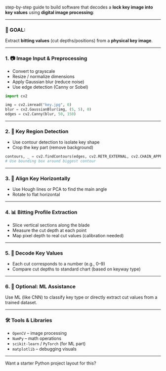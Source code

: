 step-by-step guide to build software that decodes a **lock key image into key values** using **digital image processing**:

---

### 🔧 GOAL:

Extract **bitting values** (cut depths/positions) from a **physical key image**.

---

### 1. 📷 **Image Input & Preprocessing**

* Convert to grayscale
* Resize / normalize dimensions
* Apply Gaussian blur (reduce noise)
* Use edge detection (Canny or Sobel)

```python
import cv2

img = cv2.imread("key.jpg", 0)
blur = cv2.GaussianBlur(img, (5, 5), 0)
edges = cv2.Canny(blur, 50, 150)
```

---

### 2. 📏 **Key Region Detection**

* Use contour detection to isolate key shape
* Crop the key part (remove background)

```python
contours, _ = cv2.findContours(edges, cv2.RETR_EXTERNAL, cv2.CHAIN_APPROX_SIMPLE)
# Use bounding box around biggest contour
```

---

### 3. 📐 **Align Key Horizontally**

* Use Hough lines or PCA to find the main angle
* Rotate to flat horizontal

---

### 4. 📊 **Bitting Profile Extraction**

* Slice vertical sections along the blade
* Measure the cut depth at each point
* Map pixel depth to real cut values (calibration needed)

---

### 5. 🔑 **Decode Key Values**

* Each cut corresponds to a number (e.g., 0–9)
* Compare cut depths to standard chart (based on keyway type)

---

### 6. 🧠 Optional: ML Assistance

Use ML (like CNN) to classify key type or directly extract cut values from a trained dataset.

---

### 🛠 Tools & Libraries

* `OpenCV` – image processing
* `NumPy` – math operations
* `scikit-learn` / `PyTorch` (for ML part)
* `matplotlib` – debugging visuals

---

Want a starter Python project layout for this?
